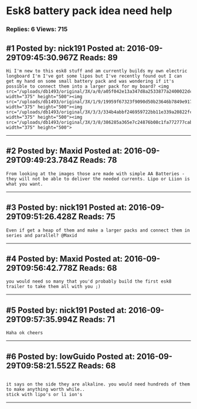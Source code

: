 # Esk8 battery pack idea need help

### Replies: 6 Views: 715

## \#1 Posted by: nick191 Posted at: 2016-09-29T09:45:30.967Z Reads: 89

```
Hi I'm new to this esk8 stuff and am currently builds my own electric longboard I'm I've got some lipos but I've recently found out I can get my hand on some small battery pack and was wondering if it's possible to connect them into a larger pack for my board? <img src="/uploads/db1493/original/3X/a/0/a05f042e13a347d8a2533877a2400022dccd39d9.JPG" width="375" height="500"><img src="/uploads/db1493/original/3X/1/9/19959f67323f9090d50b23646b7849e9176c9efb.JPG" width="375" height="500"><img src="/uploads/db1493/original/3X/3/3/334b4abbf246959722bb11e339a20822fc554e38.JPG" width="375" height="500"><img src="/uploads/db1493/original/3X/3/8/386285a365e7c24876b08c1fa772777cab983ec2.JPG" width="375" height="500">
```

---
## \#2 Posted by: Maxid Posted at: 2016-09-29T09:49:23.784Z Reads: 78

```
From looking at the images those are made with simple AA Batteries - they will not be able to deliver the needed currents. Lipo or Liion is what you want.
```

---
## \#3 Posted by: nick191 Posted at: 2016-09-29T09:51:26.428Z Reads: 75

```
Even if get a heap of them and make a larger packs and connect them in series and parallel? @Maxid
```

---
## \#4 Posted by: Maxid Posted at: 2016-09-29T09:56:42.778Z Reads: 68

```
you would need so many that you'd probably build the first esk8 trailer to take them all with you ;)
```

---
## \#5 Posted by: nick191 Posted at: 2016-09-29T09:57:35.994Z Reads: 71

```
Haha ok cheers
```

---
## \#6 Posted by: lowGuido Posted at: 2016-09-29T09:58:21.552Z Reads: 68

```

it says on the side they are alkaline. you would need hundreds of them to make anything worth while..
stick with lipo's or li ion's
```

---
